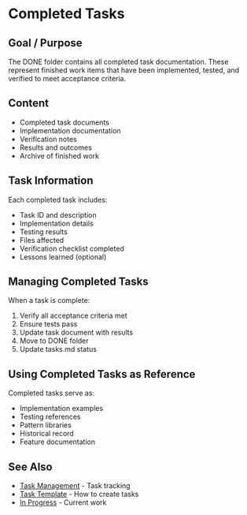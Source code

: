 # Completed Tasks

## Goal / Purpose

The DONE folder contains all completed task documentation. These represent finished work items that have been implemented, tested, and verified to meet acceptance criteria.

## Content

- Completed task documents
- Implementation documentation
- Verification notes
- Results and outcomes
- Archive of finished work

## Task Information

Each completed task includes:
- Task ID and description
- Implementation details
- Testing results
- Files affected
- Verification checklist completed
- Lessons learned (optional)

## Managing Completed Tasks

When a task is complete:
1. Verify all acceptance criteria met
2. Ensure tests pass
3. Update task document with results
4. Move to DONE folder
5. Update tasks.md status

## Using Completed Tasks as Reference

Completed tasks serve as:
- Implementation examples
- Testing references
- Pattern libraries
- Historical record
- Feature documentation

## See Also

- [Task Management](../tasks.md) - Task tracking
- [Task Template](../TASK_TEMPLATE.md) - How to create tasks
- [In Progress](../TODO/README.md) - Current work
